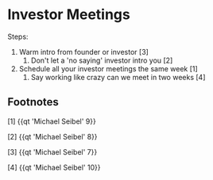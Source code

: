 # Investor Meetings 

Steps:

1. Warm intro from founder or investor [3]
	1. Don't let a 'no saying' investor intro you [2]
2. Schedule all your investor meetings the same week [1]
	1. Say working like crazy can we meet in two weeks [4]

## Footnotes

[1] {{qt 'Michael Seibel' 9}}

[2] {{qt 'Michael Seibel' 8}}

[3] {{qt 'Michael Seibel' 7}}

[4] {{qt 'Michael Seibel' 10}}
